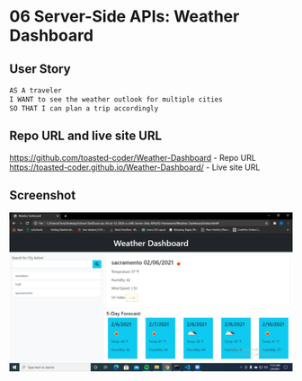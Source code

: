 # 06 Server-Side APIs: Weather Dashboard

## User Story

```
AS A traveler
I WANT to see the weather outlook for multiple cities
SO THAT I can plan a trip accordingly
```
## Repo URL and live site URL
https://github.com/toasted-coder/Weather-Dashboard  - Repo URL <br>
https://toasted-coder.github.io/Weather-Dashboard/  - Live site URL<br>


## Screenshot
![](Assets/working-screenshot.jpg)
